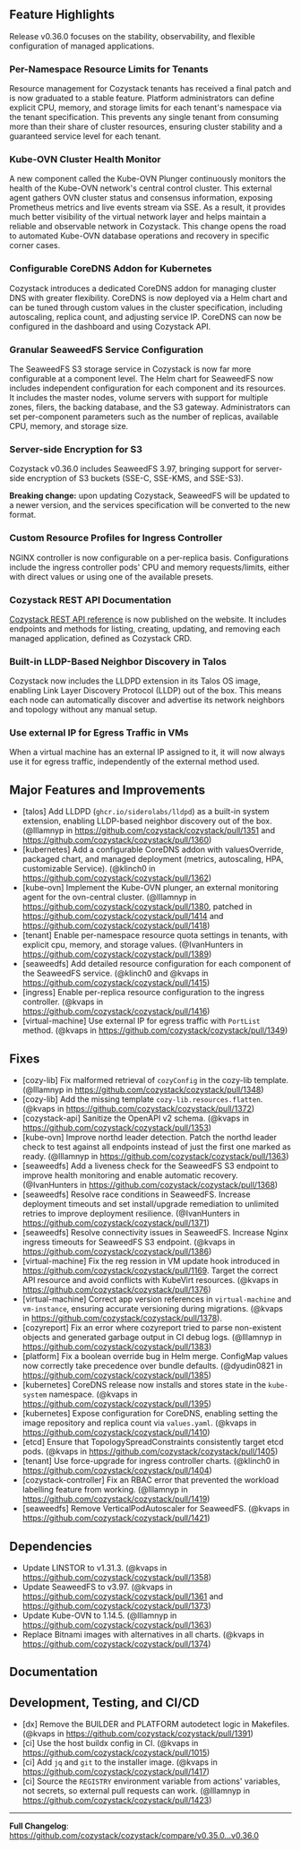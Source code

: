 
<!--
https://github.com/cozystack/cozystack/releases/tag/v0.36.0
-->


## Feature Highlights

Release v0.36.0 focuses on the stability, observability, and flexible configuration of managed applications.

### Per-Namespace Resource Limits for Tenants

Resource management for Cozystack tenants has received a final patch and is now graduated to a stable feature.
Platform administrators can define explicit CPU, memory, and storage limits for each tenant's namespace 
via the tenant specification.
This prevents any single tenant from consuming more than their share of cluster resources,
ensuring cluster stability and a guaranteed service level for each tenant.

### Kube-OVN Cluster Health Monitor

A new component called the Kube-OVN Plunger continuously monitors the health of the Kube-OVN network's central control cluster.
This external agent gathers OVN cluster status and consensus information, exposing Prometheus metrics and live events stream via SSE.
As a result, it provides much better visibility of the virtual network layer and helps maintain a reliable and observable network in Cozystack.
This change opens the road to automated Kube-OVN database operations and recovery in specific corner cases.

### Configurable CoreDNS Addon for Kubernetes

Cozystack introduces a dedicated CoreDNS addon for managing cluster DNS with greater flexibility.
CoreDNS is now deployed via a Helm chart and can be tuned through custom values in the cluster specification,
including autoscaling, replica count, and adjusting service IP.
CoreDNS can now be configured in the dashboard and using Cozystack API.

### Granular SeaweedFS Service Configuration

The SeaweedFS S3 storage service in Cozystack is now far more configurable at a component level.
The Helm chart for SeaweedFS now includes independent configuration for each component and its resources.
It includes the master nodes, volume servers with support for multiple zones, filers, the backing database, and the S3 gateway.
Administrators can set per-component parameters such as the number of replicas, available CPU, memory, and storage size.

### Server-side Encryption for S3

Cozystack v0.36.0 includes SeaweedFS 3.97, bringing support for server-side encryption of S3 buckets (SSE-C, SSE-KMS, and SSE-S3).

**Breaking change:** upon updating Cozystack, SeaweedFS will be updated to a newer version, and the services specification
will be converted to the new format.

### Custom Resource Profiles for Ingress Controller

NGINX controller is now configurable on a per-replica basis.
Configurations include the ingress controller pods' CPU and memory requests/limits, either with direct values or using one of the available presets.

### Cozystack REST API Documentation

[Cozystack REST API reference](https://cozystack.io/docs/cozystack-api/rest/) is now published on the website.
It includes endpoints and methods for listing, creating, updating, and removing each managed application, defined as Cozystack CRD.


### Built-in LLDP-Based Neighbor Discovery in Talos

Cozystack now includes the LLDPD extension in its Talos OS image, enabling Link Layer Discovery Protocol (LLDP) out of the box.
This means each node can automatically discover and advertise its network neighbors and topology without any manual setup.

### Use external IP for Egress Traffic in VMs

When a virtual machine has an external IP assigned to it, it will now always use it for egress traffic, independently of the external method used.

## Major Features and Improvements

* [talos] Add LLDPD (`ghcr.io/siderolabs/lldpd`) as a built-in system extension, enabling LLDP-based neighbor discovery out of the box. (@lllamnyp in https://github.com/cozystack/cozystack/pull/1351 and https://github.com/cozystack/cozystack/pull/1360)
* [kubernetes] Add a configurable CoreDNS addon with valuesOverride, packaged chart, and managed deployment (metrics, autoscaling, HPA, customizable Service). (@klinch0 in https://github.com/cozystack/cozystack/pull/1362)
* [kube-ovn] Implement the Kube-OVN plunger, an external monitoring agent for the ovn-central cluster. (@lllamnyp in https://github.com/cozystack/cozystack/pull/1380, patched in https://github.com/cozystack/cozystack/pull/1414 and https://github.com/cozystack/cozystack/pull/1418)
* [tenant] Enable per-namespace resource quota settings in tenants, with explicit cpu, memory, and storage values. (@IvanHunters in https://github.com/cozystack/cozystack/pull/1389)
* [seaweedfs] Add detailed resource configuration for each component of the SeaweedFS service. (@klinch0 and @kvaps in https://github.com/cozystack/cozystack/pull/1415)
* [ingress] Enable per-replica resource configuration to the ingress controller. (@kvaps in https://github.com/cozystack/cozystack/pull/1416)
* [virtual-machine] Use external IP for egress traffic with `PortList` method. (@kvaps in https://github.com/cozystack/cozystack/pull/1349)


## Fixes

* [cozy-lib] Fix malformed retrieval of `cozyConfig` in the cozy-lib template. (@lllamnyp in https://github.com/cozystack/cozystack/pull/1348)
* [cozy-lib] Add the missing template `cozy-lib.resources.flatten`. (@kvaps in https://github.com/cozystack/cozystack/pull/1372)
* [cozystack-api] Sanitize the OpenAPI v2 schema. (@kvaps in https://github.com/cozystack/cozystack/pull/1353)
* [kube-ovn] Improve northd leader detection. Patch the northd leader check to test against all endpoints instead of just the first one marked as ready. (@lllamnyp in https://github.com/cozystack/cozystack/pull/1363)
* [seaweedfs] Add a liveness check for the SeaweedFS S3 endpoint to improve health monitoring and enable automatic recovery. (@IvanHunters in https://github.com/cozystack/cozystack/pull/1368)
* [seaweedfs] Resolve race conditions in SeaweedFS. Increase deployment timeouts and set install/upgrade remediation to unlimited retries to improve deployment resilience. (@IvanHunters in https://github.com/cozystack/cozystack/pull/1371)
* [seaweedfs] Resolve connectivity issues in SeaweedFS. Increase Nginx ingress timeouts for SeaweedFS S3 endpoint. (@kvaps in https://github.com/cozystack/cozystack/pull/1386)
* [virtual-machine] Fix the reg ression in VM update hook introduced in https://github.com/cozystack/cozystack/pull/1169. Target the correct API resource and avoid conflicts with KubeVirt resources. (@kvaps in https://github.com/cozystack/cozystack/pull/1376)
* [virtual-machine] Correct app version references in `virtual-machine` and `vm-instance`, ensuring accurate versioning during migrations. (@kvaps in https://github.com/cozystack/cozystack/pull/1378).
* [cozyreport] Fix an error where cozyreport tried to parse non-existent objects and generated garbage output in CI debug logs. (@lllamnyp in https://github.com/cozystack/cozystack/pull/1383)
* [platform] Fix a boolean override bug in Helm merge. ConfigMap values now correctly take precedence over bundle defaults. (@dyudin0821 in https://github.com/cozystack/cozystack/pull/1385)
* [kubernetes] CoreDNS release now installs and stores state in the `kube-system` namespace. (@kvaps in https://github.com/cozystack/cozystack/pull/1395)
* [kubernetes] Expose configuration for CoreDNS, enabling setting the image repository and replica count via `values.yaml`. (@kvaps in https://github.com/cozystack/cozystack/pull/1410)
* [etcd] Ensure that TopologySpreadConstraints consistently target etcd pods. (@kvaps in https://github.com/cozystack/cozystack/pull/1405)
* [tenant] Use force-upgrade for ingress controller charts. (@klinch0 in https://github.com/cozystack/cozystack/pull/1404)
* [cozystack-controller] Fix an RBAC error that prevented the workload labelling feature from working. (@lllamnyp in https://github.com/cozystack/cozystack/pull/1419)
* [seaweedfs] Remove VerticalPodAutoscaler for SeaweedFS. (@kvaps in https://github.com/cozystack/cozystack/pull/1421)


## Dependencies

* Update LINSTOR to v1.31.3. (@kvaps in https://github.com/cozystack/cozystack/pull/1358)
* Update SeaweedFS to v3.97. (@kvaps in https://github.com/cozystack/cozystack/pull/1361 and https://github.com/cozystack/cozystack/pull/1373)
* Update Kube-OVN to 1.14.5. (@lllamnyp in https://github.com/cozystack/cozystack/pull/1363)
* Replace Bitnami images with alternatives in all charts. (@kvaps in https://github.com/cozystack/cozystack/pull/1374)

## Documentation

## Development, Testing, and CI/CD

* [dx] Remove the BUILDER and PLATFORM autodetect logic in Makefiles. (@kvaps in https://github.com/cozystack/cozystack/pull/1391)
* [ci] Use the host buildx config in CI. (@kvaps in https://github.com/cozystack/cozystack/pull/1015)
* [ci] Add `jq` and `git` to the installer image. (@kvaps in https://github.com/cozystack/cozystack/pull/1417)
* [ci] Source the `REGISTRY` environment variable from actions' variables, not secrets, so external pull requests can work. (@lllamnyp in https://github.com/cozystack/cozystack/pull/1423)

---

**Full Changelog**: https://github.com/cozystack/cozystack/compare/v0.35.0...v0.36.0
